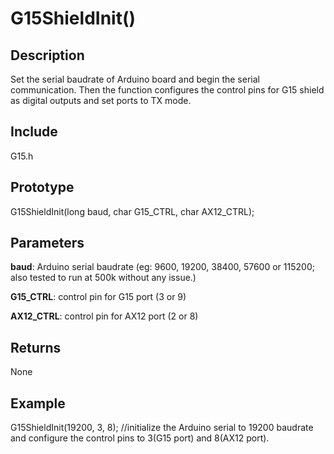 # G15ShieldInit() #

## Description ##
Set the serial baudrate of Arduino board and begin the serial communication. Then the function configures the control pins for G15 shield as digital outputs and set ports to TX mode.

## Include ##
G15.h

## Prototype ##
G15ShieldInit(long baud, char G15\_CTRL, char AX12\_CTRL);

## Parameters ##
**baud**: Arduino serial baudrate (eg: 9600, 19200, 38400, 57600 or 115200; also tested to run at 500k without any issue.)

**G15\_CTRL**: control pin for G15 port (3 or 9)

**AX12\_CTRL**: control pin for AX12 port (2 or 8)


## Returns ##
None

## Example ##
G15ShieldInit(19200, 3, 8);
//initialize the Arduino serial to 19200 baudrate and configure the control pins to 3(G15 port) and 8(AX12 port).